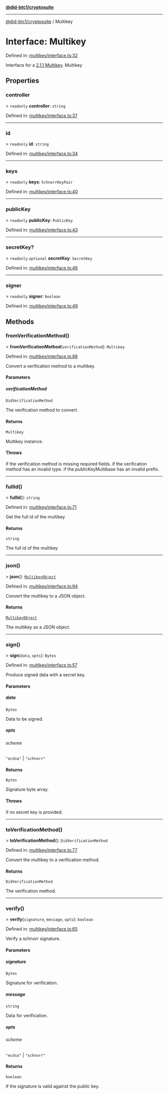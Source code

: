 [**@did-btc1/cryptosuite**](../README.md)

***

[@did-btc1/cryptosuite](../globals.md) / Multikey

# Interface: Multikey

Defined in: [multikey/interface.ts:32](https://github.com/dcdpr/did-btc1-js/blob/4ab6f9915d95beed9bc633644c9db1539395f512/packages/cryptosuite/src/multikey/interface.ts#L32)

Interface for a [2.1.1 Multikey](https://dcdpr.github.io/data-integrity-schnorr-secp256k1/#multikey).
 Multikey

## Properties

### controller

&gt; `readonly` **controller**: `string`

Defined in: [multikey/interface.ts:37](https://github.com/dcdpr/did-btc1-js/blob/4ab6f9915d95beed9bc633644c9db1539395f512/packages/cryptosuite/src/multikey/interface.ts#L37)

***

### id

&gt; `readonly` **id**: `string`

Defined in: [multikey/interface.ts:34](https://github.com/dcdpr/did-btc1-js/blob/4ab6f9915d95beed9bc633644c9db1539395f512/packages/cryptosuite/src/multikey/interface.ts#L34)

***

### keys

&gt; `readonly` **keys**: `SchnorrKeyPair`

Defined in: [multikey/interface.ts:40](https://github.com/dcdpr/did-btc1-js/blob/4ab6f9915d95beed9bc633644c9db1539395f512/packages/cryptosuite/src/multikey/interface.ts#L40)

***

### publicKey

&gt; `readonly` **publicKey**: `PublicKey`

Defined in: [multikey/interface.ts:43](https://github.com/dcdpr/did-btc1-js/blob/4ab6f9915d95beed9bc633644c9db1539395f512/packages/cryptosuite/src/multikey/interface.ts#L43)

***

### secretKey?

&gt; `readonly` `optional` **secretKey**: `SecretKey`

Defined in: [multikey/interface.ts:46](https://github.com/dcdpr/did-btc1-js/blob/4ab6f9915d95beed9bc633644c9db1539395f512/packages/cryptosuite/src/multikey/interface.ts#L46)

***

### signer

&gt; `readonly` **signer**: `boolean`

Defined in: [multikey/interface.ts:49](https://github.com/dcdpr/did-btc1-js/blob/4ab6f9915d95beed9bc633644c9db1539395f512/packages/cryptosuite/src/multikey/interface.ts#L49)

## Methods

### fromVerificationMethod()

&gt; **fromVerificationMethod**(`verificationMethod`): `Multikey`

Defined in: [multikey/interface.ts:88](https://github.com/dcdpr/did-btc1-js/blob/4ab6f9915d95beed9bc633644c9db1539395f512/packages/cryptosuite/src/multikey/interface.ts#L88)

Convert a verification method to a multikey.

#### Parameters

##### verificationMethod

`DidVerificationMethod`

The verification method to convert.

#### Returns

`Multikey`

Multikey instance.

#### Throws

if the verification method is missing required fields.
if the verification method has an invalid type.
if the publicKeyMultibase has an invalid prefix.

***

### fullId()

&gt; **fullId**(): `string`

Defined in: [multikey/interface.ts:71](https://github.com/dcdpr/did-btc1-js/blob/4ab6f9915d95beed9bc633644c9db1539395f512/packages/cryptosuite/src/multikey/interface.ts#L71)

Get the full id of the multikey

#### Returns

`string`

The full id of the multikey

***

### json()

&gt; **json**(): [`MultikeyObject`](../type-aliases/MultikeyObject.md)

Defined in: [multikey/interface.ts:94](https://github.com/dcdpr/did-btc1-js/blob/4ab6f9915d95beed9bc633644c9db1539395f512/packages/cryptosuite/src/multikey/interface.ts#L94)

Convert the multikey to a JSON object.

#### Returns

[`MultikeyObject`](../type-aliases/MultikeyObject.md)

The multikey as a JSON object.

***

### sign()

&gt; **sign**(`data`, `opts`): `Bytes`

Defined in: [multikey/interface.ts:57](https://github.com/dcdpr/did-btc1-js/blob/4ab6f9915d95beed9bc633644c9db1539395f512/packages/cryptosuite/src/multikey/interface.ts#L57)

Produce signed data with a secret key.

#### Parameters

##### data

`Bytes`

Data to be signed.

##### opts

###### scheme

`"ecdsa"` \| `"schnorr"`

#### Returns

`Bytes`

Signature byte array.

#### Throws

if no secret key is provided.

***

### toVerificationMethod()

&gt; **toVerificationMethod**(): `DidVerificationMethod`

Defined in: [multikey/interface.ts:77](https://github.com/dcdpr/did-btc1-js/blob/4ab6f9915d95beed9bc633644c9db1539395f512/packages/cryptosuite/src/multikey/interface.ts#L77)

Convert the multikey to a verification method.

#### Returns

`DidVerificationMethod`

The verification method.

***

### verify()

&gt; **verify**(`signature`, `message`, `opts`): `boolean`

Defined in: [multikey/interface.ts:65](https://github.com/dcdpr/did-btc1-js/blob/4ab6f9915d95beed9bc633644c9db1539395f512/packages/cryptosuite/src/multikey/interface.ts#L65)

Verify a schnorr signature.

#### Parameters

##### signature

`Bytes`

Signature for verification.

##### message

`string`

Data for verification.

##### opts

###### scheme

`"ecdsa"` \| `"schnorr"`

#### Returns

`boolean`

If the signature is valid against the public key.
